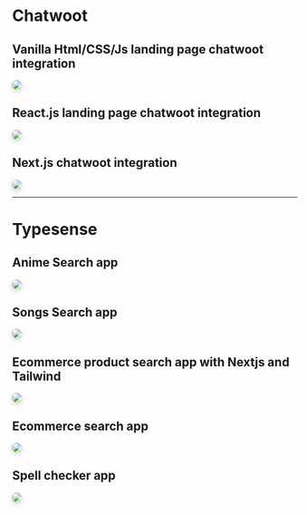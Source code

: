 # Chatwoot

## Vanilla Html/CSS/Js landing page chatwoot integration

<img src="https://user-images.githubusercontent.com/37651620/154280547-d9793620-e7a2-4681-8dca-769761e38628.png" style="border-radius:7px;box-shadow: 0 3px 10px rgb(0 0 0 / 0.2);"/>

## React.js landing page chatwoot integration

<img src="https://user-images.githubusercontent.com/37651620/154744394-98caebbf-1a67-492b-a229-0c6bb3eb62f8.png" style="border-radius:7px;box-shadow: 0 3px 10px rgb(0 0 0 / 0.2);"/>

## Next.js chatwoot integration

<img src="https://user-images.githubusercontent.com/37651620/154792240-bc7f8143-95b5-49d8-9fed-ccf5e4df8429.png" style="border-radius:7px;box-shadow: 0 3px 10px rgb(0 0 0 / 0.2);">

---

# Typesense

## Anime Search app

<img src="https://user-images.githubusercontent.com/37651620/154140579-f5d104b6-65cc-4b71-bd5a-9f7d8158771a.png" style="border-radius:7px;box-shadow: 0 3px 10px rgb(0 0 0 / 0.2);"/>

## Songs Search app

<img src="https://user-images.githubusercontent.com/37651620/153408607-2f6d76b9-ab43-4da9-b736-d7edaa6fec34.png" style="border-radius:7px;box-shadow: 0 3px 10px rgb(0 0 0 / 0.2);"/>

## Ecommerce product search app with Nextjs and Tailwind

<img src="https://user-images.githubusercontent.com/37651620/153144074-768b2051-c4cc-4edc-a9e4-cd32b33371dc.png" style="border-radius:7px;box-shadow: 0 3px 10px rgb(0 0 0 / 0.2);"/>

## Ecommerce search app

<img src="https://user-images.githubusercontent.com/37651620/153600584-860fe7fe-c507-4973-bca2-8437eeb23e7c.png" style="border-radius:7px;box-shadow: 0 3px 10px rgb(0 0 0 / 0.2);"/>

## Spell checker app

<img src="https://user-images.githubusercontent.com/37651620/153583296-42a25096-1b04-4ee3-aaef-97aae538ca57.png" style="border-radius:7px;box-shadow: 0 3px 10px rgb(0 0 0 / 0.2);"/>
